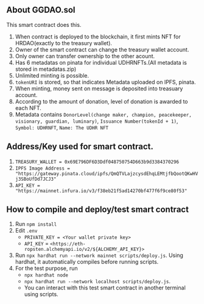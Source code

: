 ## About GGDAO.sol
This smart contract does this.
1. When contract is deployed to the blockchain, it first mints NFT for HRDAO(exactly to the treasury wallet).
2. Owner of the smart contract can change the treasury wallet account.
3. Only owner can transfer ownership to the other acount.
4. Has 6 metadatas on pinata for individual UDHRNFTs.(All metadata is stored in metadatas.zip)
5. Unlimited minting is possible.
6. `tokenURI` is stored, so that indicates Metadata uploaded on IPFS, pinata.
7. When minting, money sent on message is deposited into treasuary account.
8. According to the amount of donation, level of donation is awarded to each NFT.
9. Metadata contains 
   `DonorLevel(change maker, champion, peacekeeper, visionary, guardian, luminary)`,
   `Issuance Number(tokenId + 1)`,
   `Symbol: UDHRNFT`,
   `Name: The UDHR NFT`

## Address/Key used for smart contract.
 1. `TREASURY_WALLET = 0x69E796DF6D3Ddf048750754D663b9d3384370296`
 2. `IPFS Image Address = "https://gateway.pinata.cloud/ipfs/QmQTVLajzcysdEhqLEMtjfbQootQKwHVj3SBoUfDd7JCJ3"`
 3. `API_KEY = "https://mainnet.infura.io/v3/f38eb21f5ad14270bf477f6f9ce80f53"`

## How to compile and deploy/test smart contract
1. Run `npm install`
2. Edit `.env`  
   - `PRIVATE_KEY = <Your wallet private key>`
   - `API_KEY` = `<https://eth-ropsten.alchemyapi.io/v2/${ALCHEMY_API_KEY}>`
3. Run `npx hardhat run --network mainnet scripts/deploy.js`.
   Using hardhat, it automatically compiles before running scripts.
4. For the test purpose, run
   - `npx hardhat node`
   - `npx hardhat run --network localhost scripts/deploy.js`.
   - You can interact with this test smart contract in another terminal using scripts.
   

